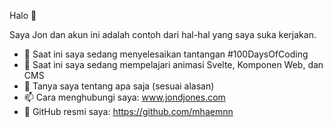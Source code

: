 Halo 👋

Saya Jon dan akun ini adalah contoh dari hal-hal yang saya suka kerjakan.

- 🔭 Saat ini saya sedang menyelesaikan tantangan #100DaysOfCoding
- 🌱 Saat ini saya sedang mempelajari animasi Svelte, Komponen Web, dan CMS
- 💬 Tanya saya tentang apa saja (sesuai alasan)
- 📫 Cara menghubungi saya: www.jondjones.com
- 🎁 GitHub resmi saya: https://github.com/mhaemnn
